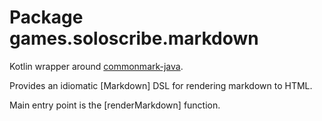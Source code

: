 # Package games.soloscribe.markdown

Kotlin wrapper around [commonmark-java](https://github.com/commonmark/commonmark-java).

Provides an idiomatic [Markdown] DSL for rendering markdown to HTML.

Main entry point is the [renderMarkdown] function.
